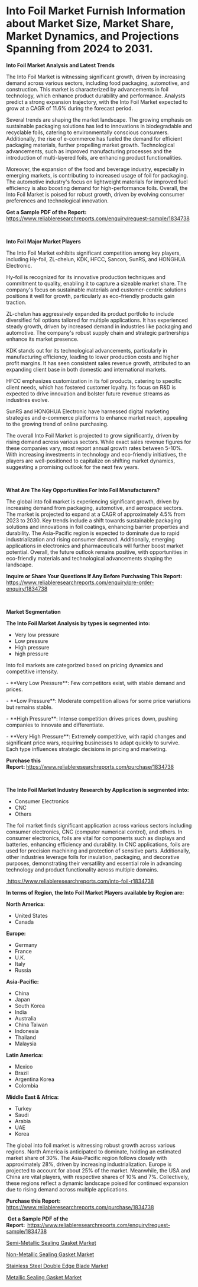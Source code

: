 <p><h1>Into Foil Market Furnish Information about Market Size, Market Share, Market Dynamics, and Projections Spanning from 2024 to 2031.</h1></p><p><strong>Into Foil Market Analysis and Latest Trends</strong></p>
<p><p>The Into Foil Market is witnessing significant growth, driven by increasing demand across various sectors, including food packaging, automotive, and construction. This market is characterized by advancements in foil technology, which enhance product durability and performance. Analysts predict a strong expansion trajectory, with the Into Foil Market expected to grow at a CAGR of 11.6% during the forecast period.</p><p>Several trends are shaping the market landscape. The growing emphasis on sustainable packaging solutions has led to innovations in biodegradable and recyclable foils, catering to environmentally conscious consumers. Additionally, the rise of e-commerce has fueled the demand for efficient packaging materials, further propelling market growth. Technological advancements, such as improved manufacturing processes and the introduction of multi-layered foils, are enhancing product functionalities.</p><p>Moreover, the expansion of the food and beverage industry, especially in emerging markets, is contributing to increased usage of foil for packaging. The automotive industry's focus on lightweight materials for improved fuel efficiency is also boosting demand for high-performance foils. Overall, the Into Foil Market is poised for robust growth, driven by evolving consumer preferences and technological innovation.</p></p>
<p><strong>Get a Sample PDF of the Report:&nbsp;</strong> <a href="https://www.reliableresearchreports.com/enquiry/request-sample/1834738?utm_campaign=11&utm_medium=2&utm_source=Github&utm_content=ia&utm_term=31122024&utm_id=into-foil">https://www.reliableresearchreports.com/enquiry/request-sample/1834738</a></p>
<p>&nbsp;</p>
<p><strong>Into Foil Major Market Players</strong></p>
<p><p>The Into Foil Market exhibits significant competition among key players, including Hy-foil, ZL-chelun, KDK, HFCC, Sancon, SunRS, and HONGHUA Electronic. </p><p>Hy-foil is recognized for its innovative production techniques and commitment to quality, enabling it to capture a sizeable market share. The company's focus on sustainable materials and customer-centric solutions positions it well for growth, particularly as eco-friendly products gain traction.</p><p>ZL-chelun has aggressively expanded its product portfolio to include diversified foil options tailored for multiple applications. It has experienced steady growth, driven by increased demand in industries like packaging and automotive. The company's robust supply chain and strategic partnerships enhance its market presence.</p><p>KDK stands out for its technological advancements, particularly in manufacturing efficiency, leading to lower production costs and higher profit margins. It has seen consistent sales revenue growth, attributed to an expanding client base in both domestic and international markets.</p><p>HFCC emphasizes customization in its foil products, catering to specific client needs, which has fostered customer loyalty. Its focus on R&D is expected to drive innovation and bolster future revenue streams as industries evolve.</p><p>SunRS and HONGHUA Electronic have harnessed digital marketing strategies and e-commerce platforms to enhance market reach, appealing to the growing trend of online purchasing.</p><p>The overall Into Foil Market is projected to grow significantly, driven by rising demand across various sectors. While exact sales revenue figures for these companies vary, most report annual growth rates between 5-10%. With increasing investments in technology and eco-friendly initiatives, the players are well-positioned to capitalize on shifting market dynamics, suggesting a promising outlook for the next few years.</p></p>
<p>&nbsp;</p>
<p><strong>What Are The Key Opportunities For Into Foil Manufacturers?</strong></p>
<p><p>The global into foil market is experiencing significant growth, driven by increasing demand from packaging, automotive, and aerospace sectors. The market is projected to expand at a CAGR of approximately 4.5% from 2023 to 2030. Key trends include a shift towards sustainable packaging solutions and innovations in foil coatings, enhancing barrier properties and durability. The Asia-Pacific region is expected to dominate due to rapid industrialization and rising consumer demand. Additionally, emerging applications in electronics and pharmaceuticals will further boost market potential. Overall, the future outlook remains positive, with opportunities in eco-friendly materials and technological advancements shaping the landscape.</p></p>
<p><strong>Inquire or Share Your Questions If Any Before Purchasing This Report:</strong> <a href="https://www.reliableresearchreports.com/enquiry/pre-order-enquiry/1834738?utm_campaign=11&utm_medium=2&utm_source=Github&utm_content=ia&utm_term=31122024&utm_id=into-foil">https://www.reliableresearchreports.com/enquiry/pre-order-enquiry/1834738</a></p>
<p>&nbsp;</p>
<p><strong>Market Segmentation</strong></p>
<p><strong>The Into Foil Market Analysis by types is segmented into:</strong></p>
<p><ul><li>Very low pressure</li><li>Low pressure</li><li>High pressure</li><li>high pressure</li></ul></p>
<p><p>Into foil markets are categorized based on pricing dynamics and competitive intensity. </p><p>- **Very Low Pressure**: Few competitors exist, with stable demand and prices. </p><p>- **Low Pressure**: Moderate competition allows for some price variations but remains stable. </p><p>- **High Pressure**: Intense competition drives prices down, pushing companies to innovate and differentiate. </p><p>- **Very High Pressure**: Extremely competitive, with rapid changes and significant price wars, requiring businesses to adapt quickly to survive. Each type influences strategic decisions in pricing and marketing.</p></p>
<p><strong>Purchase this Report:&nbsp;</strong><a href="https://www.reliableresearchreports.com/purchase/1834738?utm_campaign=11&utm_medium=2&utm_source=Github&utm_content=ia&utm_term=31122024&utm_id=into-foil">https://www.reliableresearchreports.com/purchase/1834738</a></p>
<p>&nbsp;</p>
<p><strong>The Into Foil Market Industry Research by Application is segmented into:</strong></p>
<p><ul><li>Consumer Electronics</li><li>CNC</li><li>Others</li></ul></p>
<p><p>The foil market finds significant application across various sectors including consumer electronics, CNC (computer numerical control), and others. In consumer electronics, foils are vital for components such as displays and batteries, enhancing efficiency and durability. In CNC applications, foils are used for precision machining and protection of sensitive parts. Additionally, other industries leverage foils for insulation, packaging, and decorative purposes, demonstrating their versatility and essential role in advancing technology and product functionality across multiple domains.</p></p>
<p><a href="https://www.reliableresearchreports.com/into-foil-r1834738?utm_campaign=11&utm_medium=2&utm_source=Github&utm_content=ia&utm_term=31122024&utm_id=into-foil">&nbsp;https://www.reliableresearchreports.com/into-foil-r1834738</a></p>
<p><strong>In terms of Region, the Into Foil Market Players available by Region are:</strong></p>
<p>
    <p> <strong> North America: </strong>
        <ul>
            <li>United States</li>
            <li>Canada</li>
        </ul>
        </p> 
    <p> <strong> Europe: </strong>
        <ul>
            <li>Germany</li>
            <li>France</li>
            <li>U.K.</li>
            <li>Italy</li>
            <li>Russia</li>
        </ul>
        </p> 
    <p> <strong> Asia-Pacific: </strong>
        <ul>
            <li>China</li>
            <li>Japan</li>
            <li>South Korea</li>
            <li>India</li>
            <li>Australia</li>
            <li>China Taiwan</li>
            <li>Indonesia</li>
            <li>Thailand</li>
            <li>Malaysia</li>
        </ul>
        </p> 
    <p> <strong> Latin America: </strong>
        <ul>
            <li>Mexico</li>
            <li>Brazil</li>
            <li>Argentina Korea</li>
            <li>Colombia</li>
        </ul>
        </p> 
    <p> <strong> Middle East & Africa: </strong>
        <ul>
            <li>Turkey</li>
            <li>Saudi</li>
            <li>Arabia</li>
            <li>UAE</li>
            <li>Korea</li>
        </ul>
    </p>
    </p>
<p><p>The global into foil market is witnessing robust growth across various regions. North America is anticipated to dominate, holding an estimated market share of 30%. The Asia-Pacific region follows closely with approximately 28%, driven by increasing industrialization. Europe is projected to account for about 25% of the market. Meanwhile, the USA and China are vital players, with respective shares of 10% and 7%. Collectively, these regions reflect a dynamic landscape poised for continued expansion due to rising demand across multiple applications.</p></p>
<p><strong>Purchase this Report: </strong><a href="https://www.reliableresearchreports.com/purchase/1834738?utm_campaign=11&utm_medium=2&utm_source=Github&utm_content=ia&utm_term=31122024&utm_id=into-foil">https://www.reliableresearchreports.com/purchase/1834738</a></p>
<p>&nbsp;<strong>Get a Sample PDF of the Report:&nbsp;&nbsp;</strong><a href="https://www.reliableresearchreports.com/enquiry/request-sample/1834738?utm_campaign=11&utm_medium=2&utm_source=Github&utm_content=ia&utm_term=31122024&utm_id=into-foil">https://www.reliableresearchreports.com/enquiry/request-sample/1834738</a></p>
<p><strong></strong></p>
<p><p><a href="https://github.com/triattwood9919/Market-Research-Report-List-1/blob/main/semi-metallic-sealing-gasket-market.md?utm_campaign=11&utm_medium=2&utm_source=Github&utm_content=ia&utm_term=31122024&utm_id=into-foil">Semi-Metallic Sealing Gasket Market</a></p><p><a href="https://github.com/stillsfloria19981/Market-Research-Report-List-1/blob/main/non-metallic-sealing-gasket-market.md?utm_campaign=11&utm_medium=2&utm_source=Github&utm_content=ia&utm_term=31122024&utm_id=into-foil">Non-Metallic Sealing Gasket Market</a></p><p><a href="https://github.com/ChiragRp1/Market-Research-Report-List-7/blob/main/stainless-steel-double-edge-blade-market.md?utm_campaign=11&utm_medium=2&utm_source=Github&utm_content=ia&utm_term=31122024&utm_id=into-foil">Stainless Steel Double Edge Blade Market</a></p><p><a href="https://github.com/gukenneth26571/Market-Research-Report-List-1/blob/main/metallic-sealing-gasket-market.md?utm_campaign=11&utm_medium=2&utm_source=Github&utm_content=ia&utm_term=31122024&utm_id=into-foil">Metallic Sealing Gasket Market</a></p></p>